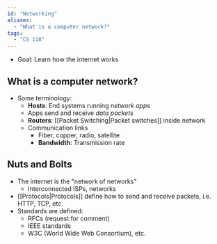 ```yaml
---
id: "Networking"
aliases:
  - "What is a computer network?"
tags:
  - "CS 118"
---
```


- Goal: Learn how the internet works

## What is a computer network?

- Some terminology:
  - **Hosts**: End systems running _network apps_
  - Apps send and receive _data packets_
  - **Routers**: [[Packet Switching|Packet switches]] inside network
  - Communication links
    - Fiber, copper, radio, satellite
    - **Bandwidth**: Transmission rate

## Nuts and Bolts

- The internet is the "network of networks"
  - Interconnected ISPs, networks
- [[Protocols|Protocols]] define how to send and receive packets, i.e. HTTP,
  TCP, etc.
- Standards are defined:
  - RFCs (request for comment)
  - IEEE standards
  - W3C (World Wide Web Consortium), etc.
